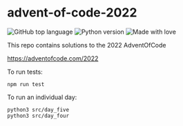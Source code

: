 # advent-of-code-2022

![GitHub top language](https://img.shields.io/github/languages/top/antokro/advent-of-code-2022?style=for-the-badge)
![Python version](https://img.shields.io/badge/python-3.11.0-blue?style=for-the-badge)
![Made with love](https://img.shields.io/badge/%F0%9F%92%9C-Made%20with%20love-blueviolet?style=for-the-badge)

This repo contains solutions to the 2022 AdventOfCode

https://adventofcode.com/2022

To run tests:

```
npm run test
```

To run an individual day:

```
python3 src/day_five
python3 src/day_four
```
